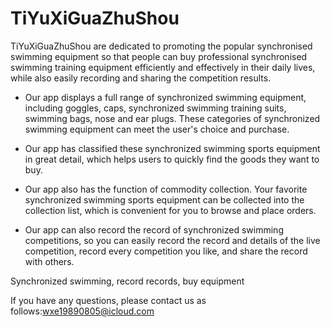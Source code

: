 # TiYuXiGuaZhuShou

TiYuXiGuaZhuShou are dedicated to promoting the popular synchronised swimming equipment so that people can buy professional synchronised swimming training equipment efficiently and effectively in their daily lives, while also easily recording and sharing the competition results.

- Our app displays a full range of synchronized swimming equipment, including goggles, caps, synchronized swimming training suits, swimming bags, nose and ear plugs. These categories of synchronized swimming equipment can meet the user's choice and purchase.

- Our app has classified these synchronized swimming sports equipment in great detail, which helps users to quickly find the goods they want to buy.

- Our app also has the function of commodity collection. Your favorite synchronized swimming sports equipment can be collected into the collection list, which is convenient for you to browse and place orders.

- Our app can also record the record of synchronized swimming competitions, so you can easily record the record and details of the live competition, record every competition you like, and share the record with others.

Synchronized swimming, record records, buy equipment

If you have any questions, please contact us as follows:wxe19890805@icloud.com
